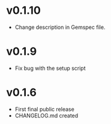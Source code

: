 v0.1.10
=======

* Change description in Gemspec file.


v0.1.9
======

* Fix bug with the setup script

v0.1.6
======

* First final public release
* CHANGELOG.md created


